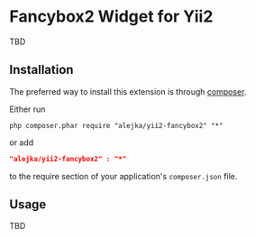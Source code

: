 Fancybox2 Widget for Yii2
=======================

TBD

Installation
------------
The preferred way to install this extension is through [composer](http://getcomposer.org/download/).

Either run

```
php composer.phar require "alejka/yii2-fancybox2" "*"
```
or add

```json
"alejka/yii2-fancybox2" : "*"
```

to the require section of your application's `composer.json` file.


Usage
-----

TBD
